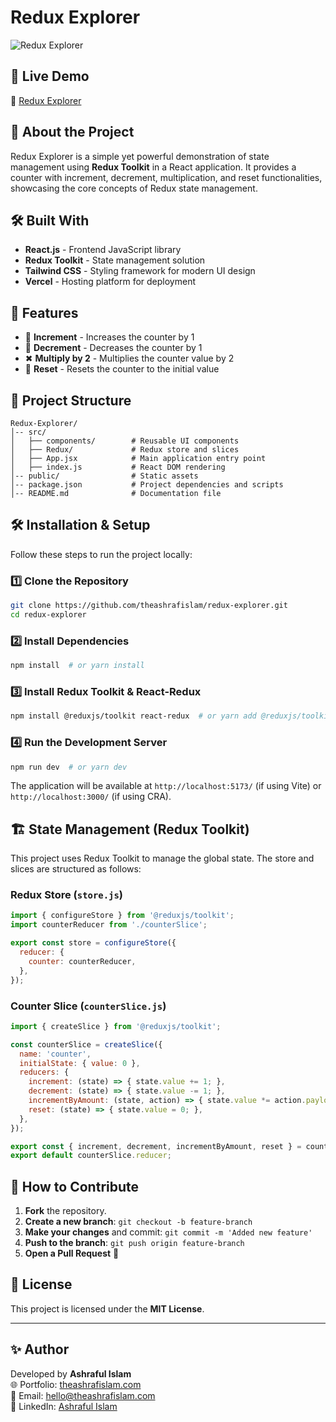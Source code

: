 # Redux Explorer

![Redux Explorer](https://github.com/user-attachments/assets/658840bd-2e49-49f0-bfcb-29447f6b8caa)

## 🚀 Live Demo
🔗 [Redux Explorer](https://redux-explorer.vercel.app/)

## 📌 About the Project
Redux Explorer is a simple yet powerful demonstration of state management using **Redux Toolkit** in a React application. It provides a counter with increment, decrement, multiplication, and reset functionalities, showcasing the core concepts of Redux state management.

## 🛠️ Built With
- **React.js** - Frontend JavaScript library
- **Redux Toolkit** - State management solution
- **Tailwind CSS** - Styling framework for modern UI design
- **Vercel** - Hosting platform for deployment

## 🎯 Features
- 🔼 **Increment** - Increases the counter by 1
- 🔽 **Decrement** - Decreases the counter by 1
- ✖ **Multiply by 2** - Multiplies the counter value by 2
- 🔄 **Reset** - Resets the counter to the initial value

## 📂 Project Structure
```
Redux-Explorer/
│-- src/
│   ├── components/        # Reusable UI components
│   ├── Redux/             # Redux store and slices
│   ├── App.jsx            # Main application entry point
│   ├── index.js           # React DOM rendering
│-- public/                # Static assets
│-- package.json           # Project dependencies and scripts
│-- README.md              # Documentation file
```

## 🛠️ Installation & Setup
Follow these steps to run the project locally:

### 1️⃣ Clone the Repository
```bash
git clone https://github.com/theashrafislam/redux-explorer.git
cd redux-explorer
```

### 2️⃣ Install Dependencies
```bash
npm install  # or yarn install
```

### 3️⃣ Install Redux Toolkit & React-Redux
```bash
npm install @reduxjs/toolkit react-redux  # or yarn add @reduxjs/toolkit react-redux
```

### 4️⃣ Run the Development Server
```bash
npm run dev  # or yarn dev
```

The application will be available at `http://localhost:5173/` (if using Vite) or `http://localhost:3000/` (if using CRA).

## 🏗️ State Management (Redux Toolkit)
This project uses Redux Toolkit to manage the global state. The store and slices are structured as follows:

### **Redux Store (`store.js`)**
```javascript
import { configureStore } from '@reduxjs/toolkit';
import counterReducer from './counterSlice';

export const store = configureStore({
  reducer: {
    counter: counterReducer,
  },
});
```

### **Counter Slice (`counterSlice.js`)**
```javascript
import { createSlice } from '@reduxjs/toolkit';

const counterSlice = createSlice({
  name: 'counter',
  initialState: { value: 0 },
  reducers: {
    increment: (state) => { state.value += 1; },
    decrement: (state) => { state.value -= 1; },
    incrementByAmount: (state, action) => { state.value *= action.payload; },
    reset: (state) => { state.value = 0; },
  },
});

export const { increment, decrement, incrementByAmount, reset } = counterSlice.actions;
export default counterSlice.reducer;
```

## 📜 How to Contribute
1. **Fork** the repository.
2. **Create a new branch**: `git checkout -b feature-branch`
3. **Make your changes** and commit: `git commit -m 'Added new feature'`
4. **Push to the branch**: `git push origin feature-branch`
5. **Open a Pull Request** 🎉

## 📄 License
This project is licensed under the **MIT License**.

---

## ✨ Author
Developed by **Ashraful Islam**  
🌐 Portfolio: [theashrafislam.com](https://theashrafislam.com)  
📧 Email: [hello@theashrafislam.com](mailto:hello@theashrafislam.com)  
🔗 LinkedIn: [Ashraful Islam](https://www.linkedin.com/in/theashrafislam/)